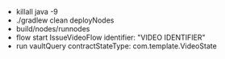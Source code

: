 * killall java -9
* ./gradlew clean deployNodes
* build/nodes/runnodes
* flow start IssueVideoFlow identifier: "VIDEO IDENTIFIER"
* run vaultQuery contractStateType: com.template.VideoState